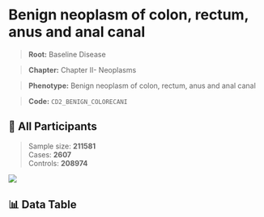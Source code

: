 # Benign neoplasm of colon, rectum, anus and anal canal

> **Root:** Baseline Disease  

> **Chapter:** Chapter II- Neoplasms  

> **Phenotype:** Benign neoplasm of colon, rectum, anus and anal canal  

> **Code:** `CD2_BENIGN_COLORECANI`

## 🧪 All Participants  
> Sample size: **211581**  
> Cases: **2607**  
> Controls: **208974**
<img src="/Sensitive/Figures/ALL/Baseline/CD2_BENIGN_COLORECANI.png"/>

## 📊 Data Table
<CsvTableMRF src="/Sensitive/Data/ALL/Baseline/LG_CD2_BENIGN_COLORECANI.csv"/>

